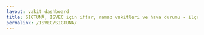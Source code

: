 ```yaml
---
layout: vakit_dashboard
title: SIGTUNA, ISVEC için iftar, namaz vakitleri ve hava durumu - ilçe/eyalet seç
permalink: /ISVEC/SIGTUNA/
---
```


<script type="text/javascript">
  var GLOBAL_COUNTRY = 'ISVEC';
  var GLOBAL_CITY = 'SIGTUNA';
  var GLOBAL_STATE = '';
  var lat = 72;
  var lon = 21;
</script>
